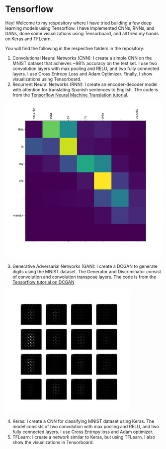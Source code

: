 # Tensorflow
Hey! Welcome to my respository where I have tried building a few deep learning models using Tensorflow. I have implemented CNNs, RNNs, and GANs, done some visualizations using Tensorboard, and all tried my hands on Keras and TFLearn.

You will find the following in the respective folders in the repository:
1. Convolutional Neural Networks (CNN): I create a simple CNN on the MNIST dataset that achieves ~98% accuracy on the test set. I use two convolution layers with max pooling and RELU, and two fully connected layers. I use Cross Entropy Loss and Adam Optimizer. Finally, I show visualizations using Tensorboard. 
2. Recurrent Neural Networks (RNN): I create an encoder-decoder model with attention for translating Spanish sentences to English. The code is from the [Tensorflow Neural Machine Translation tutorial](https://github.com/tensorflow/nmt).

![Attention](rnn/results/attention_2.png)

3. Generative Adversarial Networks (GAN): I create a DCGAN to generate digits using the MNIST dataset. The Generator and Discriminator consist of convolution and convolution transpose layers. The code is from the [Tensorflow tutorial on DCGAN](https://github.com/tensorflow/tensorflow/blob/r1.13/tensorflow/contrib/eager/python/examples/generative_examples/dcgan.ipynb)

![GAN](gan/results/dcgan.gif)

4. Keras: I create a CNN for classifying MNIST dataset using Keras. The model consists of two convolution with max pooling and RELU, and two fully connected layers. I use Cross Entropy loss and Adam optimizer. 
5. TFLearn: I create a network similar to Keras, but using TFLearn. I also show the visualizations in Tensorboard.
